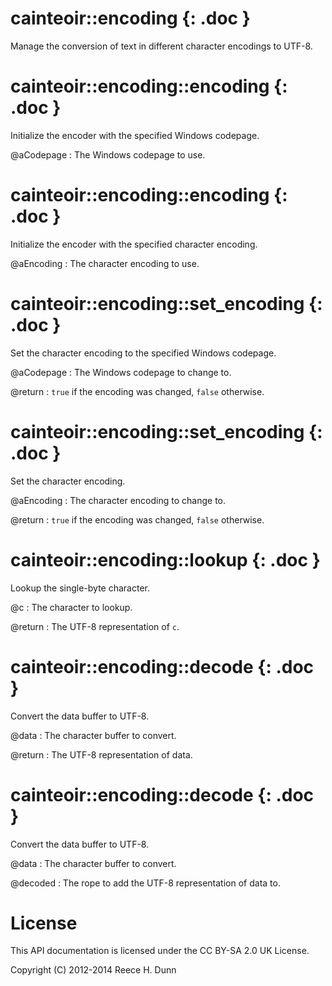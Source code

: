 # cainteoir::encoding {: .doc }

Manage the conversion of text in different character encodings to UTF-8.

# cainteoir::encoding::encoding {: .doc }

Initialize the encoder with the specified Windows codepage.

@aCodepage
: The Windows codepage to use.

# cainteoir::encoding::encoding {: .doc }

Initialize the encoder with the specified character encoding.

@aEncoding
: The character encoding to use.

# cainteoir::encoding::set_encoding {: .doc }

Set the character encoding to the specified Windows codepage.

@aCodepage
: The Windows codepage to change to.

@return
: `true` if the encoding was changed, `false` otherwise.

# cainteoir::encoding::set_encoding {: .doc }

Set the character encoding.

@aEncoding
: The character encoding to change to.

@return
: `true` if the encoding was changed, `false` otherwise.

# cainteoir::encoding::lookup {: .doc }

Lookup the single-byte character.

@c
: The character to lookup.

@return
: The UTF-8 representation of `c`.

# cainteoir::encoding::decode {: .doc }

Convert the data buffer to UTF-8.

@data
: The character buffer to convert.

@return
: The UTF-8 representation of data.

# cainteoir::encoding::decode {: .doc }

Convert the data buffer to UTF-8.

@data
: The character buffer to convert.

@decoded
: The rope to add the UTF-8 representation of data to.

# License

This API documentation is licensed under the CC BY-SA 2.0 UK License.

Copyright (C) 2012-2014 Reece H. Dunn
